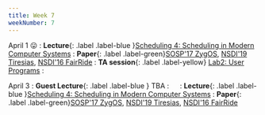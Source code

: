 ```yaml
---
title: Week 7
weekNumber: 7
---
```


April 1 😛
: **Lecture**{: .label .label-blue }[Scheduling 4: Scheduling in Modern Computer Systems](/sp25/assets/slides/lec13_scheduling4.pdf)
    : **Paper**{: .label .label-green}[SOSP'17 ZygOS](https://dl.acm.org/doi/10.1145/3132747.3132780), [NSDI'19 Tiresias](https://www.usenix.org/conference/nsdi19/presentation/gu), [NSDI'16 FairRide](https://www.usenix.org/conference/nsdi16/technical-sessions/presentation/pu)
: **TA session**{: .label .label-yellow} [Lab2: User Programs](/sp25/assets/slides/TA_session3.pdf)
    : &emsp;


April 3
: **Guest Lecture**{: .label .label-blue } TBA
    : &emsp;
: **Lecture**{: .label .label-blue }[Scheduling 4: Scheduling in Modern Computer Systems](/sp25/assets/slides/lec13_scheduling4.pdf)
    : **Paper**{: .label .label-green}[SOSP'17 ZygOS](https://dl.acm.org/doi/10.1145/3132747.3132780), [NSDI'19 Tiresias](https://www.usenix.org/conference/nsdi19/presentation/gu), [NSDI'16 FairRide](https://www.usenix.org/conference/nsdi16/technical-sessions/presentation/pu)
